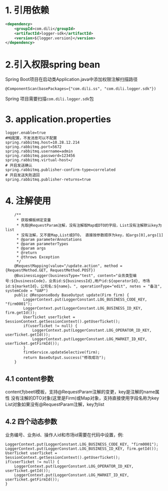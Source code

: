 
# 1. 引用依赖
``` xml
<dependency>
    <groupId>com.dili</groupId>
    <artifactId>logger-sdk</artifactId>
    <version>${logger.version}</version>
</dependency>
```

# 2.引入权限spring bean
Spring Boot项目在启动类Application.java中添加权限注解扫描路径
```
@ComponentScan(basePackages={"com.dili.ss", "com.dili.logger.sdk"})
```
Spring 项目需要扫描`com.dili.logger.sdk`包


# 3. application.properties
```
logger.enable=true
#MQ配置，不发消息可以不配置
spring.rabbitmq.host=10.28.12.214
spring.rabbitmq.port=5672
spring.rabbitmq.username=admin
spring.rabbitmq.password=123456
spring.rabbitmq.virtual-host=/
# 开启发送确认
spring.rabbitmq.publisher-confirm-type=correlated
# 开启发送失败退回
spring.rabbitmq.publisher-returns=true
```

# 4. 注解使用
```
    /**
     * 获取模板绑定变量
     * 先取@RequestParam注解，没有注解取Map或DTO的字段，List没有注解默认key为list
     * 没有注解，又不是Map,List或DTO， 直接按参数顺序为key，如args[0],args[1]
     * @param parameterAnnotations
     * @param parameterTypes
     * @param args
     * @return
     * @throws Exception
     */
    @RequestMapping(value="/update.action", method = {RequestMethod.GET, RequestMethod.POST})
    @BusinessLogger(businessType="test", content="业务类型编号:${businessCode}，业务id:${businessId},用户id:${operatorId}, 市场id:${marketId}，公司名:${name}。", operationType="edit", notes = "备注", systemCode = "UAP")
    public @ResponseBody BaseOutput update(Firm firm) {
        LoggerContext.put(LoggerConstant.LOG_BUSINESS_CODE_KEY, "firm0001");
        LoggerContext.put(LoggerConstant.LOG_BUSINESS_ID_KEY, firm.getId());
        UserTicket userTicket = SessionContext.getSessionContext().getUserTicket();
        if(userTicket != null) {
            LoggerContext.put(LoggerConstant.LOG_OPERATOR_ID_KEY, userTicket.getId());
            LoggerContext.put(LoggerConstant.LOG_MARKET_ID_KEY, userTicket.getFirmId());
        }
        firmService.updateSelective(firm);
        return BaseOutput.success("修改成功");
    }
```
## 4.1 content参数
content为beetl模板，支持@RequestParam注解的变更，key是注解的name属性
没有注解的DTO对象(这里是Firm)或Map对象，支持直接使用字段名称为key
List对象如果没有@RequestParam注解，key为list

## 4.2 四个动态参数
业务编号、业务id、操作人id和市场id需要在代码中设置，例:
```
LoggerContext.put(LoggerConstant.LOG_BUSINESS_CODE_KEY, "firm0001");
LoggerContext.put(LoggerConstant.LOG_BUSINESS_ID_KEY, firm.getId());
UserTicket userTicket = SessionContext.getSessionContext().getUserTicket();
if(userTicket != null) {
    LoggerContext.put(LoggerConstant.LOG_OPERATOR_ID_KEY, userTicket.getId());
    LoggerContext.put(LoggerConstant.LOG_MARKET_ID_KEY, userTicket.getFirmId());
}
```